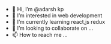 - 👋 Hi, I’m @adarsh kp
- 👀 I’m interested in web development
- 🌱 I’m currently learning react,js redux
- 💞️ I’m looking to collaborate on ...
- 📫 How to reach me ...

<!---
adarsh8921/adarsh8921 is a ✨ special ✨ repository because its `README.md` (this file) appears on your GitHub profile.
You can click the Preview link to take a look at your changes.
--->
